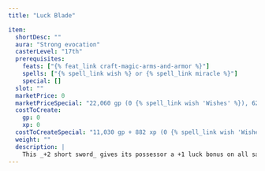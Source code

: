 ```yaml
---
title: "Luck Blade"

item:
  shortDesc: ""
  aura: "Strong evocation"
  casterLevel: "17th"
  prerequisites:
    feats: ["{% feat_link craft-magic-arms-and-armor %}"]
    spells: ["{% spell_link wish %} or {% spell_link miracle %}"]
    special: []
  slot: ""
  marketPrice: 0
  marketPriceSpecial: "22,060 gp (0 {% spell_link wish 'Wishes' %}), 62,360 gp (1 {% spell_link wish %}), 102,660 gp (2 {% spell_link wish 'Wishes' %}), 142,960 gp (3 {% spell_link wish 'Wishes' %})"
  costToCreate:
    gp: 0
    xp: 0
  costToCreateSpecial: "11,030 gp + 882 xp (0 {% spell_link wish 'Wishes' %}), 31,180 gp + 2,494 xp (1 {% spell_link wish %}); 51,330 gp + 4,106 xp (2 {% spell_link wish 'Wishes' %}), 71,480 gp + 5,718 xp (3 {% spell_link wish 'Wishes' %})"
  weight: ""
  description: |
    This _+2 short sword_ gives its possessor a +1 luck bonus on all saving throws. Its possessor also gains the power of good fortune, usable once per day. This extraordinary ability allows its possessor to reroll one roll that she just made. She must take the result of the reroll, even if it's worse than the original roll. In addition, a _luck blade_ may contain up to three {% spell_link wish 'Wishes' %} (when randomly rolled, a _luck blade_ holds {% die_roll 1 4 0 %}-1 {% spell_link wish 'Wishes' %}, minimum 0). When the last {% spell_link wish %} is used, the sword remains a _+2 short sword_, still grants the +1 luck bonus, and still grants its reroll power.
---
```

